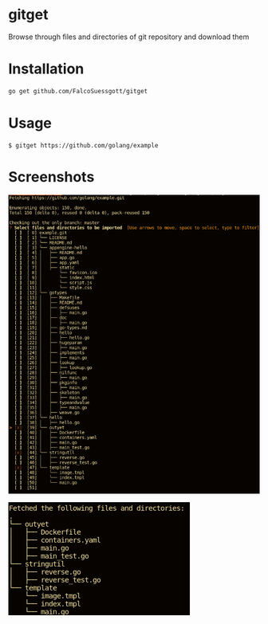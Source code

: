 # gitget
Browse through files and directories of git repository and download them

# Installation
```sh
go get github.com/FalcoSuessgott/gitget
```

# Usage
```
$ gitget https://github.com/golang/example
```

# Screenshots
![tree](screenshot/treeview.png)

![fetch](screenshot/fetched.png)